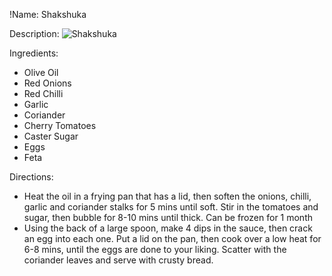 !Name: Shakshuka

Description:
![Shakshuka](https://www.themealdb.com/images/media/meals/g373701551450225.jpg "Shakshuka")

Ingredients:
- Olive Oil
- Red Onions
- Red Chilli
- Garlic
- Coriander
- Cherry Tomatoes
- Caster Sugar
- Eggs
- Feta

Directions:
- Heat the oil in a frying pan that has a lid, then soften the onions, chilli, garlic and coriander stalks for 5 mins until soft. Stir in the tomatoes and sugar, then bubble for 8-10 mins until thick. Can be frozen for 1 month
- Using the back of a large spoon, make 4 dips in the sauce, then crack an egg into each one. Put a lid on the pan, then cook over a low heat for 6-8 mins, until the eggs are done to your liking. Scatter with the coriander leaves and serve with crusty bread.
